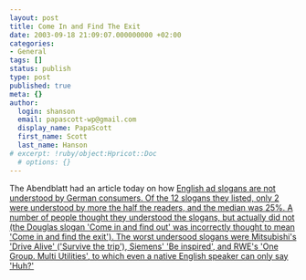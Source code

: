 ```yaml
---
layout: post
title: Come In and Find The Exit
date: 2003-09-18 21:09:07.000000000 +02:00
categories:
- General
tags: []
status: publish
type: post
published: true
meta: {}
author:
  login: shanson
  email: papascott-wp@gmail.com
  display_name: PapaScott
  first_name: Scott
  last_name: Hanson
# excerpt: !ruby/object:Hpricot::Doc
  # options: {}
---
```

<p>The Abendblatt had an article today on how <a title=""Komm rein und finde raus"" href="http://www.abendblatt.de/daten/2003/09/18/209322.html">English ad slogans are not understood by German consumers. Of the 12 slogans they listed, only 2 were understood by more the half the readers, and the median was 25%. A number of people thought they understood the slogans, but actually did not (the Douglas slogan 'Come in and find out' was incorrectly thought to mean 'Come in and find the exit'). The worst undersood slogans were Mitsubishi's 'Drive Alive' ('Survive the trip'), Siemens' 'Be inspired', and RWE's 'One Group. Multi Utilities', to which even a native English speaker can only say 'Huh?'</p>
